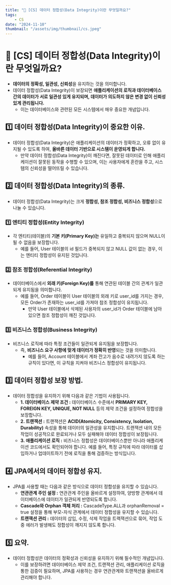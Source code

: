 ```yaml
---
title: "💾 [CS] 데이터 정합성(Data Integrity)이란 무엇일까요?"
tags:
    - CS
date: "2024-11-10"
thumbnail: "/assets/img/thumbnail/cs.jpeg"
---
```


# 💾 [CS] 데이터 정합성(Data Integrity)이란 무엇일까요?
- **데이터의 정확성, 일관성, 신뢰성**을 유지하는 것을 의미합니다.
- 데이터 정합성(Data Integrity)이 보장되면 **애플리케이션의 로직과 데이터베이스 간의 데이터가 서로 일관성 있게 유지되며, 데이터가 의도하지 않은 변경 없이 신뢰성 있게 관리됩니다.**
    - 이는 데이터베이스와 관련된 모든 시스템에서 매우 중요한 개념입니다.

## 1️⃣ 데이터 정합성(Data Integrity)이 중요한 이유.
- 데이터 정합성(Data Integrity)은 애플리케이션의 데이터가 정확하고, 오류 없이 유지될 수 있도록 하여, **올바른 데이터 기반으로 시스템이 운영되게 합니다.**
    - 만약 데이터 정합성(Data Integrity)이 깨진다면, 잘못된 데이터로 인해 애플리케이션이 잘못된 동작을 수행할 수 있으며, 이는 사용자에게 혼란을 주고, 시스템의 신뢰성을 떨어뜨릴 수 있습니다.

## 2️⃣ 데이터 정합성(Data Integrity)의 종류.
- 데이터 정합성(Data Integrity)는 크게 **정합성, 참조 정합성, 비즈니스 정합성**으로 나눌 수 있습니다.

### 1️⃣ 엔티티 정합성(Entity Integrity)
- 각 엔티티(테이블)의 **기본 키(Primary Key)는** 유일하고 중복되지 않으며 NULL이 될 수 없음을 보장합니다.
    - 예를 들어, User 테이블의 id 필드가 중복되지 않고 NULL 값이 없는 경우, 이는 엔티티 정합성이 유지된 것입니다.

### 2️⃣ 참조 정합성(Referential Integrity)
- 데이터베이스에서 **외래 키(Foreign Key)를** 통해 연관된 테이블 간의 관계가 일관되게 유지됨을 의미합니다.
    - 예를 들어, Order 테이블이 User 테이블의 외래 키로 user_id를 가지는 경우, 모든 Order가 존재하는 user_id를 가져야 참조 정합성이 유지됩니다.
        - 만약 User 테이블에서 삭제된 사용자의 user_id가 Order 테이블에 남아 있으면 참조 정합성이 깨진 것입니다.

### 3️⃣ 비즈니스 정합성(Business Integrity)
- 비즈니스 로직에 따라 특정 조건들이 일관되게 유지됨을 보장합니다.
    - 즉, **비즈니스 요구 사항에 맞게 데이터가 정확히 반영**되는 것을 의미합니다.
        - 예를 들어, Account 테이블에서 계좌 잔고가 음수로 내려가지 않도록 하는 규칙이 있다면, 이 규칙을 지켜야 비즈니스 정합성이 유지됩니다.

## 3️⃣ 데이터 정합성 보장 방법.
- 데이터 정합성을 유지하기 위해 다음과 같은 기법이 사용됩니다.
    - **1. 데이터베이스 제약 조건 :** 데이터베이스 수준에서 **PRIMARY KEY, FOREIGN KEY, UNIQUE, NOT NULL** 등의 제약 조건을 설정하여 정합성을 보장합니다.
    - **2. 트랜잭션 :** 트랜잭션은 **ACID(Atomicity, Consistency, Isolation, Durability)** 속성을 통해 데이터의 일관성을 유지합니다. 트랜잭션 내의 모든 작업이 성공적으로 완료되거나 모두 실패해야 데이터 정합성이 보장됩니다.
    - **3. 애플리케이션 로직 :** 비즈니스 정합성은 데이터베이스뿐만 아니라 애플리케이션 코드에서도 확인되어야 합니다. 예를 들어, 특정 규칙에 따라 데이터를 삽입하거나 업데이트하기 전에 로직을 통해 검증하는 방식입니다.

## 4️⃣ JPA에서의 데이터 정합성 유지.
- JPA를 사용할 때는 다음과 같은 방식으로 데이터 정합성을 유지할 수 있습니다.
    - **연관관계 주인 설정 :** 연관관계 주인을 올바르게 설정하여, 양방향 관계에서 데이터베이스에 데이터가 일관되게 반영되도록 합니다.
    - **Cascade와 Orphan 객체 처리 :** CascadeType.ALL과 orphanRemoval = true 설정을 통해 부모-자식 관계에서 데이터 정합성을 유지할 수 있습니다.
    - **트랜잭션 관리 :** 데이터의 삽입, 수정, 삭제 작업을 트랙잭션으로 묶어, 작업 도중 에러가 발생해도 정합성이 깨지지 않도록 합니다.

## 5️⃣ 요약.
- 데이터 정합성은 데이터의 정확성과 신뢰성을 유지하기 위해 필수적인 개념입니다.
    - 이를 보장하려면 데이터베이스 제약 조건, 트랜잭션 관리, 애플리케이션 로직을 통한 검증이 필요하며, JPA를 사용하는 경우 연관관계와 트랜잭션을 올바르게 관리해야 합니다.
